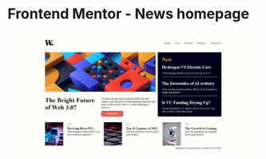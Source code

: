 # Frontend Mentor - News homepage

![Design preview for the News homepage coding challenge](./assets/Screen.png)


